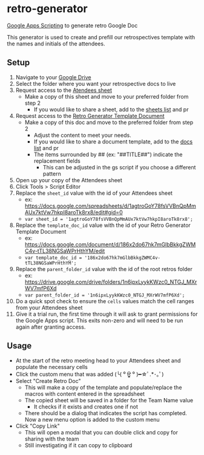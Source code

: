 # retro-generator
[Google Apps Scripting](https://developers.google.com/apps-script) to generate retro Google Doc

This generator is used to create and prefill our retrospectives template with the names and initials of the attendees.

## Setup

1. Navigate to your [Google Drive](https://drive.google.com/drive/my-drive)
2. Select the folder where you want your retrospective docs to live
3. Request access to the [Atendees sheet](https://docs.google.com/spreadsheets/d/1agtroGoY78fsVVBnQpMmAUx7ktVw7hkpI8aroTk8rx8/edit#gid=0)
    * Make a copy of this sheet and move to your preferred folder from step 2
        * If you would like to share a sheet, add to the [sheets list](/sheets/sheets.md) and pr
4. Request access to the [Retro Generator Template Document](https://docs.google.com/document/d/186x2do67hk7mGlbBkkgZWMC4v-tTL38NGSaWPrHthYM/edit)
    * Make a copy of this doc and move to the preferred folder from step 2
        * Adjust the content to meet your needs.
        * If you would like to share a document template, add to the [docs list](docs/docs.md) and pr
        * The items surrounded by ## (ex: "##TITLE##") indicate the replacement fields
            * This can be adjusted in the gs script if you choose a different pattern
5. Open up your copy of the Attendees sheet
6. Click Tools > Script Editor
7. Replace the `sheet_id` value with the id of your Attendees sheet
    * ex: https://docs.google.com/spreadsheets/d/1agtroGoY78fsVVBnQpMmAUx7ktVw7hkpI8aroTk8rx8/edit#gid=0
    * `var sheet_id = '1agtroGoY78fsVVBnQpMmAUx7ktVw7hkpI8aroTk8rx8';`
8. Replace the `template_doc_id` value with the id of your Retro Generator Template Document
    * ex: https://docs.google.com/document/d/186x2do67hk7mGlbBkkgZWMC4v-tTL38NGSaWPrHthYM/edit
    * `var template_doc_id = '186x2do67hk7mGlbBkkgZWMC4v-tTL38NGSaWPrHthYM';`
9. Replace the `parent_folder_id` value with the id of the root retros folder
    * ex: https://drive.google.com/drive/folders/1n6ipxLyykKWzc0_NTGJ_MXrWV7mfP6Xd
    * `var parent_folder_id = '1n6ipxLyykKWzc0_NTGJ_MXrWV7mfP6Xd';`
10. Do a quick spot check to ensure the `cells` values match the cell ranges from your Attendees sheet
11. Give it a trial run, the first time through it will ask to grant permissions for the Google Apps script.  This exits non-zero and will need to be run again after granting access.

## Usage

* At the start of the retro meeting head to your Attendees sheet and populate the necessary cells
* Click the custom menu that was added (╰( ⁰ ਊ ⁰ )━☆ﾟ.*･｡ﾟ)
* Select "Create Retro Doc"
  * This will make a copy of the template and populate/replace the macros with content entered in the spreadsheet
  * The copied sheet will be saved in a folder for the Team Name value
    * It checks if it exists and creates one if not
  * There should be a dialog that indicates the script has completed.  Now a new menu option is added to the custom menu
* Click "Copy Link"
  * This will open a modal that you can double click and copy for sharing with the team
  * Still investigating if it can copy to clipboard
